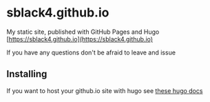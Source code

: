 # sblack4.github.io
My static site, published with GitHub Pages and Hugo [https://sblack4.github.io](https://sblack4.github.io)

If you have any questions don't be afraid to leave and issue


## Installing
If you want to host your github.io site with hugo see [these hugo docs](https://gohugo.io/hosting-and-deployment/hosting-on-github/)
